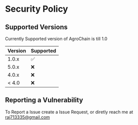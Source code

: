 # Security Policy

## Supported Versions

Currently Supported version of AgroChain is till 1.0

| Version | Supported          |
| ------- | ------------------ |
| 1.0.x   | :white_check_mark: |
| 5.0.x   | :x:                |
| 4.0.x   | :x:                |
| < 4.0   | :x:                |

## Reporting a Vulnerability

To Report a Issue create a Issue Request, or diretly reach me at raj713335@gmail.com
